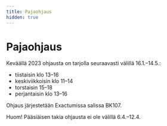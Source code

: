 ```yaml
---
title: Pajaohjaus
hidden: true
---
```


# Pajaohjaus

Keväällä 2023 ohjausta on tarjolla seuraavasti välillä 16.1.–14.5.:

* tiistaisin klo 13–16
* keskiviikkoisin klo 11–14
* torstaisin 15–18
* perjantaisin klo 13–16

Ohjaus järjestetään Exactumissa salissa BK107.

Huom! Pääsiäisen takia ohjausta ei ole välillä 6.4.–12.4.
